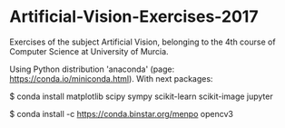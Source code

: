 # Artificial-Vision-Exercises-2017
Exercises of the subject Artificial Vision, belonging to the 4th course of Computer Science at University of Murcia.

Using Python distribution 'anaconda' (page: https://conda.io/miniconda.html). With next packages:

$ conda install matplotlib scipy sympy scikit-learn scikit-image jupyter

$ conda install -c https://conda.binstar.org/menpo opencv3